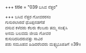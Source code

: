 +++
title = "039 ಬಸಿವ ನೆತ್ತರ"

+++
ಬಸಿವ ನೆತ್ತರ ಗೋವರರಸಂ  
ಗುಸುರಲಾರದೆ ಧೊಪ್ಪನಡಗೆಡೆ  
ದಸುವ ಕಳೆದರು ಕೆಲರು ಕೆಲಬರು ತಮ್ಮ ಸಂತೈಸಿ  
ಅಸಮ ಬಲವದು ಜೀಯ ಗೋವರ  
ಕುಸುರಿದರಿದರುವತ್ತು ಸಾವಿರ  
ಪಶು ಸಮೂಹವ ಹಿಡಿದರೆಂದರು ಮತ್ಸ್ಯಭೂಪತಿಗೆ     ॥39॥